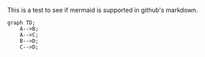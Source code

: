 This is a test to see if mermaid is supported in github's markdown.

```mermaid
graph TD;
    A-->B;
    A-->C;
    B-->D;
    C-->D;
```
